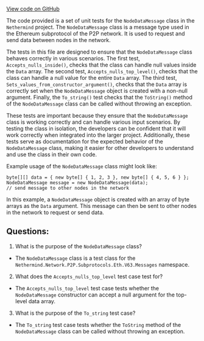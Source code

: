 [View code on GitHub](https://github.com/nethermindeth/nethermind/Nethermind.Network.Test/P2P/Subprotocols/Eth/V63/NodeDataMessageTests.cs)

The code provided is a set of unit tests for the `NodeDataMessage` class in the `Nethermind` project. The `NodeDataMessage` class is a message type used in the Ethereum subprotocol of the P2P network. It is used to request and send data between nodes in the network. 

The tests in this file are designed to ensure that the `NodeDataMessage` class behaves correctly in various scenarios. The first test, `Accepts_nulls_inside()`, checks that the class can handle null values inside the `Data` array. The second test, `Accepts_nulls_top_level()`, checks that the class can handle a null value for the entire `Data` array. The third test, `Sets_values_from_constructor_argument()`, checks that the `Data` array is correctly set when the `NodeDataMessage` object is created with a non-null argument. Finally, the `To_string()` test checks that the `ToString()` method of the `NodeDataMessage` class can be called without throwing an exception.

These tests are important because they ensure that the `NodeDataMessage` class is working correctly and can handle various input scenarios. By testing the class in isolation, the developers can be confident that it will work correctly when integrated into the larger project. Additionally, these tests serve as documentation for the expected behavior of the `NodeDataMessage` class, making it easier for other developers to understand and use the class in their own code.

Example usage of the `NodeDataMessage` class might look like:

```
byte[][] data = { new byte[] { 1, 2, 3 }, new byte[] { 4, 5, 6 } };
NodeDataMessage message = new NodeDataMessage(data);
// send message to other nodes in the network
```

In this example, a `NodeDataMessage` object is created with an array of byte arrays as the `Data` argument. This message can then be sent to other nodes in the network to request or send data.
## Questions: 
 1. What is the purpose of the `NodeDataMessage` class?
- The `NodeDataMessage` class is a test class for the `Nethermind.Network.P2P.Subprotocols.Eth.V63.Messages` namespace.

2. What does the `Accepts_nulls_top_level` test case test for?
- The `Accepts_nulls_top_level` test case tests whether the `NodeDataMessage` constructor can accept a null argument for the top-level data array.

3. What is the purpose of the `To_string` test case?
- The `To_string` test case tests whether the `ToString` method of the `NodeDataMessage` class can be called without throwing an exception.